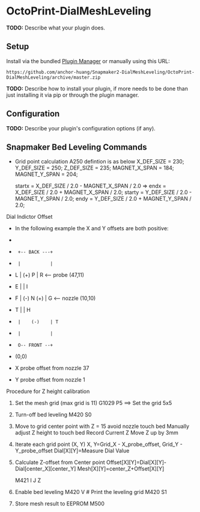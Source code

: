# OctoPrint-DialMeshLeveling

**TODO:** Describe what your plugin does.

## Setup

Install via the bundled [Plugin Manager](https://docs.octoprint.org/en/master/bundledplugins/pluginmanager.html)
or manually using this URL:

    https://github.com/anchor-huang/Snapmaker2-DialMeshLeveling/OctoPrint-DialMeshLeveling/archive/master.zip

**TODO:** Describe how to install your plugin, if more needs to be done than just installing it via pip or through
the plugin manager.

## Configuration

**TODO:** Describe your plugin's configuration options (if any).


## Snapmaker Bed Leveling Commands

- Grid point calculation 
A250 defintion is as below 
    X_DEF_SIZE = 230;
    Y_DEF_SIZE = 250;
    Z_DEF_SIZE = 235;
    MAGNET_X_SPAN = 184;
    MAGNET_Y_SPAN = 204;

    startx = X_DEF_SIZE / 2.0 - MAGNET_X_SPAN / 2.0  => 
    endx = X_DEF_SIZE / 2.0 + MAGNET_X_SPAN / 2.0;
    starty = Y_DEF_SIZE / 2.0 - MAGNET_Y_SPAN / 2.0;
    endy = Y_DEF_SIZE / 2.0 + MAGNET_Y_SPAN / 2.0;

Dial Indictor Offset
 *   In the following example the X and Y offsets are both positive:
 *
 *      +-- BACK ---+
 *      |           |
 *    L |    (+) P  | R <-- probe (47,11)
 *    E |           | I
 *    F | (-) N (+) | G <-- nozzle (10,10)
 *    T |           | H
 *      |    (-)    | T
 *      |           |
 *      O-- FRONT --+
 *    (0,0)

 *  X probe offset from nozzle 37
 *  Y probe offset from nozzle 1

Procedure for Z height calibration 
1. Set the mesh grid (max grid is 11)
    G1029 P5 ==> Set the grid 5x5 
2. Turn-off bed leveling 
    M420 S0
3. Move to grid center point with Z = 15 avoid nozzle touch bed
   Manually adjust Z height to touch bed
   Record Current Z
   Move Z up by 3mm 
    
4. Iterate each grid point (X, Y)
    X, Y=Grid_X - X_probe_offset, Grid_Y - Y_probe_offset
    Dial[X][Y]=Measure Dial Value

5. Calculate Z-offset from Center point 
    Offset[X][Y]=Dial[X][Y]-Dial[center_X][center_Y]
    Mesh[X][Y]=center_Z+Offset[X][Y]
    
    M421 I<xindex> J<yindex> Z<linear>

6. Enable bed leveling 
    M420 V # Print the leveling grid
    M420 S1

7. Store mesh result to EEPROM
    M500